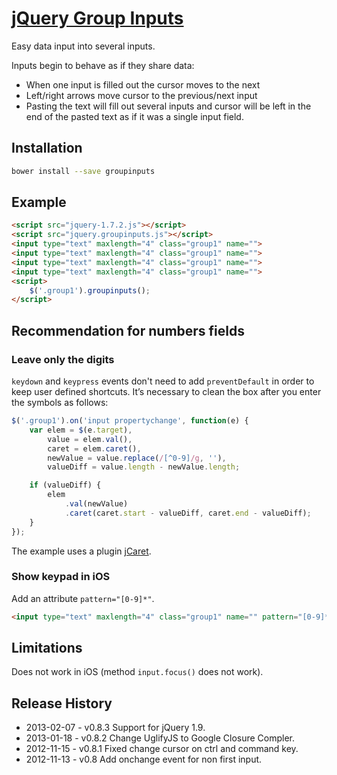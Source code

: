 [jQuery Group Inputs](http://lusever.github.com/groupinputs/)
=============================================================

Easy data input into several inputs.

Inputs begin to behave as if they share data:
- When one input is filled out the cursor moves to the next
- Left/right arrows move cursor to the previous/next input
- Pasting the text will fill out several inputs and cursor will be left in the end of the pasted text as if it was a single input field.

## Installation

```sh
bower install --save groupinputs
```

## Example

```html
<script src="jquery-1.7.2.js"></script>
<script src="jquery.groupinputs.js"></script>
<input type="text" maxlength="4" class="group1" name="">
<input type="text" maxlength="4" class="group1" name="">
<input type="text" maxlength="4" class="group1" name="">
<input type="text" maxlength="4" class="group1" name="">
<script>
    $('.group1').groupinputs();
</script>
```

## Recommendation for numbers fields

### Leave only the digits

`keydown` and `keypress` events don't need to add `preventDefault` in order to keep user defined shortcuts. It’s necessary to clean the box after you enter the symbols as follows:

```javascript
$('.group1').on('input propertychange', function(e) {
    var elem = $(e.target),
        value = elem.val(),
        caret = elem.caret(),
        newValue = value.replace(/[^0-9]/g, ''),
        valueDiff = value.length - newValue.length;

    if (valueDiff) {
        elem
            .val(newValue)
            .caret(caret.start - valueDiff, caret.end - valueDiff);
    }
});
```

The example uses a plugin [jCaret](http://www.jquery-plugin.buss.hk/my-plugins/jquery-caret-plugin).

### Show keypad in iOS

Add an attribute `pattern="[0-9]*"`.

```html
<input type="text" maxlength="4" class="group1" name="" pattern="[0-9]*">
```

## Limitations

Does not work in iOS (method `input.focus()` does not work).

## Release History

* 2013-02-07 - v0.8.3 Support for jQuery 1.9.
* 2013-01-18 - v0.8.2 Change UglifyJS to Google Closure Compler.
* 2012-11-15 - v0.8.1 Fixed change cursor on ctrl and command key.
* 2012-11-13 - v0.8 Add onchange event for non first input.
